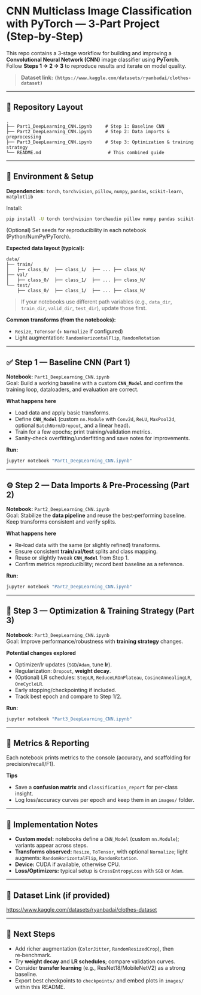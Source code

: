 # CNN Multiclass Image Classification with PyTorch — 3‑Part Project (Step‑by‑Step)

This repo contains a 3‑stage workflow for building and improving a **Convolutional Neural Network (CNN)** image classifier using **PyTorch**. Follow **Steps 1 → 2 → 3** to reproduce results and iterate on model quality.

> **Dataset link:**
> **`(https://www.kaggle.com/datasets/ryanbadai/clothes-dataset)`**

---

## 📁 Repository Layout
```
.
├── Part1_DeepLearning_CNN.ipynb     # Step 1: Baseline CNN
├── Part2_DeepLearning_CNN.ipynb     # Step 2: Data imports & preprocessing
├── Part3_DeepLearning_CNN.ipynb     # Step 3: Optimization & training strategy
└── README.md                         # This combined guide
```

---

## 🧰 Environment & Setup

**Dependencies:** `torch`, `torchvision`, `pillow`, `numpy`, `pandas`, `scikit-learn`, `matplotlib`

Install:
```bash
pip install -U torch torchvision torchaudio pillow numpy pandas scikit-learn matplotlib
```

(Optional) Set seeds for reproducibility in each notebook (Python/NumPy/PyTorch).

**Expected data layout (typical):**
```
data/
├── train/
│   ├── class_0/  ├── class_1/  ├── ... ├── class_N/
├── val/
│   ├── class_0/  ├── class_1/  ├── ... ├── class_N/
└── test/
    ├── class_0/  ├── class_1/  ├── ... ├── class_N/
```
> If your notebooks use different path variables (e.g., `data_dir`, `train_dir`, `valid_dir`, `test_dir`), update those first.

**Common transforms (from the notebooks):**
- `Resize`, `ToTensor` (+ `Normalize` if configured)
- Light augmentation: `RandomHorizontalFlip`, `RandomRotation`

---

## ✅ Step 1 — Baseline CNN (Part 1)

**Notebook:** `Part1_DeepLearning_CNN.ipynb`  
Goal: Build a working baseline with a custom **`CNN_Model`** and confirm the training loop, dataloaders, and evaluation are correct.

**What happens here**
- Load data and apply basic transforms.
- Define **`CNN_Model`** (custom `nn.Module` with `Conv2d`, `ReLU`, `MaxPool2d`, optional `BatchNorm`/`Dropout`, and a linear head).
- Train for a few epochs; print training/validation metrics.
- Sanity‑check overfitting/underfitting and save notes for improvements.

**Run:**
```bash
jupyter notebook "Part1_DeepLearning_CNN.ipynb"
```

---

## ⚙️ Step 2 — Data Imports & Pre‑Processing (Part 2)

**Notebook:** `Part2_DeepLearning_CNN.ipynb`  
Goal: Stabilize the **data pipeline** and reuse the best‑performing baseline. Keep transforms consistent and verify splits.

**What happens here**
- Re‑load data with the same (or slightly refined) transforms.
- Ensure consistent **train/val/test** splits and class mapping.
- Reuse or slightly tweak **`CNN_Model`** from Step 1.
- Confirm metrics reproducibility; record best baseline as a reference.

**Run:**
```bash
jupyter notebook "Part2_DeepLearning_CNN.ipynb"
```

---

## 🚀 Step 3 — Optimization & Training Strategy (Part 3)

**Notebook:** `Part3_DeepLearning_CNN.ipynb`  
Goal: Improve performance/robustness with **training strategy** changes.

**Potential changes explored**
- Optimizer/lr updates (`SGD`/`Adam`, tune **lr**).
- Regularization: `Dropout`, **weight decay**.
- (Optional) LR schedules: `StepLR`, `ReduceLROnPlateau`, `CosineAnnealingLR`, `OneCycleLR`.
- Early stopping/checkpointing if included.
- Track best epoch and compare to Step 1/2.

**Run:**
```bash
jupyter notebook "Part3_DeepLearning_CNN.ipynb"
```

---

## 🧪 Metrics & Reporting

Each notebook prints metrics to the console (accuracy, and scaffolding for precision/recall/F1).  


**Tips**
- Save a **confusion matrix** and `classification_report` for per‑class insight.
- Log loss/accuracy curves per epoch and keep them in an `images/` folder.

---

## 🔧 Implementation Notes

- **Custom model:** notebooks define a `CNN_Model` (custom `nn.Module`); variants appear across steps.
- **Transforms observed:** `Resize`, `ToTensor`, with optional `Normalize`; light augments: `RandomHorizontalFlip`, `RandomRotation`.
- **Device:** CUDA if available, otherwise CPU.
- **Loss/Optimizers:** typical setup is `CrossEntropyLoss` with `SGD` or `Adam`.

---

## 🔗 Dataset Link (if provided)
https://www.kaggle.com/datasets/ryanbadai/clothes-dataset

---

## 🧭 Next Steps

- Add richer augmentation (`ColorJitter`, `RandomResizedCrop`), then re‑benchmark.
- Try **weight decay** and **LR schedules**; compare validation curves.
- Consider **transfer learning** (e.g., ResNet18/MobileNetV2) as a strong baseline.
- Export best checkpoints to `checkpoints/` and embed plots in `images/` within this README.
